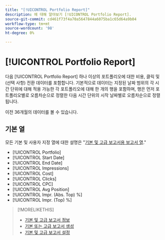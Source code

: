 ```yaml
---
title: "[!UICONTROL Portfolio Report]"
description: 에 대해 알아보기 [!UICONTROL Portfolio Report].
source-git-commit: cd461f73f4a70a5647844a6075ba1c65d64a9b04
workflow-type: tm+mt
source-wordcount: '98'
ht-degree: 0%

---
```


# [!UICONTROL Portfolio Report]

다음 [!UICONTROL Portfolio Report] 하나 이상의 포트폴리오에 대한 비용, 클릭 및 (선택 사항) 전환 데이터를 포함합니다. 기본적으로 데이터는 지정된 날짜 범위의 각 시간 단위에 대해 적용 가능한 각 포트폴리오에 대해 한 개의 행을 포함하며, 행은 먼저 포트폴리오별로 오름차순으로 정렬한 다음 시간 단위의 시작 날짜별로 오름차순으로 정렬됩니다.

이전 36개월의 데이터를 볼 수 있습니다.

## 기본 열

모든 기본 및 사용자 지정 열에 대한 설명은 &quot;[기본 및 고급 보고서용 보고서 열](basic-advanced-report-columns.md).&quot;

* [!UICONTROL Portfolio]
* [!UICONTROL Start Date]
* [!UICONTROL End Date]
* [!UICONTROL Impressions]
* [!UICONTROL Cost]
* [!UICONTROL Clicks]
* [!UICONTROL CPC]
* [!UICONTROL Avg Position]
* [!UICONTROL Impr. (Abs. Top) %]
* [!UICONTROL Impr. (Top) %]

>[!MORELIKETHIS]
>
>* [기본 및 고급 보고서 정보](basic-advanced-report-about.md)
>* [기본 또는 고급 보고서 생성](basic-advanced-report-generate.md)
>* [기본 및 고급 보고서 설정](basic-advanced-report-settings.md)

